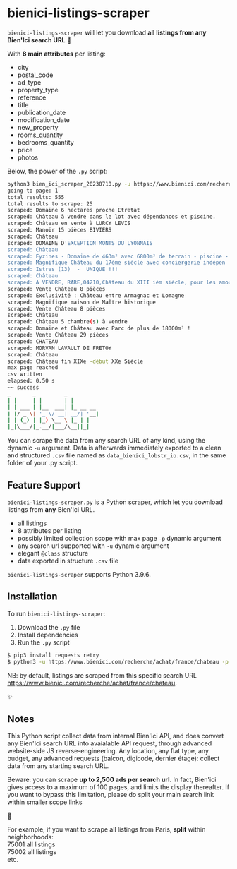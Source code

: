 # bienici-listings-scraper

`bienici-listings-scraper` will let you download **all listings from any Bien'Ici search URL** 💛

With **8 main attributes** per listing: 

* city
* postal_code
* ad_type
* property_type
* reference
* title
* publication_date
* modification_date
* new_property
* rooms_quantity
* bedrooms_quantity
* price
* photos

Below, the power of the `.py` script: 

```bash
python3 bien_ici_scraper_20230710.py -u https://www.bienici.com/recherche/achat/france/chateau -p 1  
going to page: 1
total results: 555
total results to scrape: 25
scraped: Domaine 6 hectares proche Etretat
scraped: Château à vendre dans le lot avec dépendances et piscine.
scraped: Château en vente à LURCY LEVIS
scraped: Manoir 15 pièces BIVIERS
scraped: Château
scraped: DOMAINE D'EXCEPTION MONTS DU LYONNAIS
scraped: Château
scraped: Eyzines - Domaine de 463m² avec 6800m² de terrain - piscine - dépendance
scraped: Magnifique Château du 17ème siècle avec conciergerie indépen
scraped: Istres (13)  -  UNIQUE !!!
scraped: Château
scraped: A VENDRE, RARE,04210,Château du XIII ièm siècle, pour les amoureux de l' AUTHENTICITE !
scraped: Vente Château 8 pièces
scraped: Exclusivité : Château entre Armagnac et Lomagne
scraped: Magnifique maison de Maître historique
scraped: Vente Château 8 pièces
scraped: Château
scraped: Château 5 chambre(s) à vendre
scraped: Domaine et Château avec Parc de plus de 18000m² !
scraped: Vente Château 29 pièces
scraped: CHATEAU
scraped: MORVAN LAVAULT DE FRETOY
scraped: Château
scraped: Château fin XIXe -début XXe Siècle
max page reached
csv written
elapsed: 0.50 s
~~ success
_       _         _            
| |     | |       | |          
| | ___ | |__  ___| |_ __ __  
| |/ _ \| '_ \/ __| __/| '__|
| | (_) | |_) \__ \ |_ | |  
|_|\___/|_.__/|___/\__||_|  

```

You can scrape the data from any search URL of any kind, using the dynamic `-u` argument. Data is afterwards immediately exported to a clean and structured `.csv` file named as `data_bienici_lobstr_io.csv`, in the same folder of your .py script.

## Feature Support

`bienici-listings-scraper.py` is a Python scraper, which let you download listings from **any** Bien'Ici URL.

* all listings
* 8 attributes per listing
* possibly limited collection scope with max page `-p` dynamic argument
* any search url supported with `-u` dynamic argument
* elegant `@class` structure
* data exported in structure `.csv` file

`bienici-listings-scraper` supports Python 3.9.6.

## Installation

To run `bienici-listings-scraper`:

1. Download the `.py` file
2. Install dependencies
3. Run the `.py` script

```bash
$ pip3 install requests retry
$ python3 -u https://www.bienici.com/recherche/achat/france/chateau -p 1 bienici-listings-scraper.py
```

NB: by default, listings are scraped from this specific search URL https://www.bienici.com/recherche/achat/france/chateau.

✨

## Notes

This Python script collect data from internal Bien'Ici API, and does convert any Bien'Ici search URL into avaialable API request, through advanced website-side JS reverse-engineering. Any location, any flat type, any budget, any advanced requests (balcon, digicode, dernier étage): collect data from any starting search URL.

Beware: you can scrape __up to 2,500 ads per search url__. In fact, Bien'ici gives access to a maximum of 100 pages, and limits the display thereafter.
If you want to bypass this limitation, please do split your main search link within smaller scope links

💇

For example, if you want to scrape all listings from Paris, **split** within neighborhoods: \
75001 all listings \
75002 all listings \
etc.



